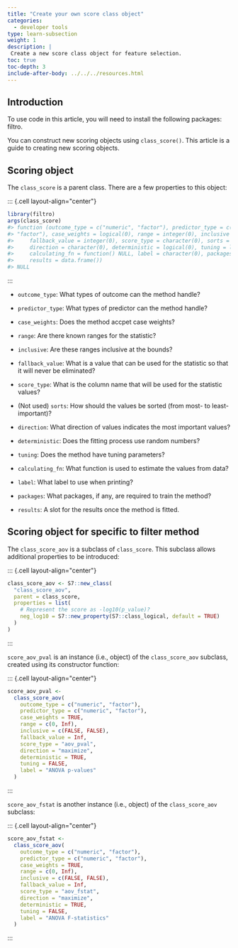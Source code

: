```yaml
---
title: "Create your own score class object"
categories:
  - developer tools
type: learn-subsection
weight: 1
description: | 
 Create a new score class object for feature selection.
toc: true
toc-depth: 3
include-after-body: ../../../resources.html
---
```


## Introduction

To use code in this article,  you will need to install the following packages: filtro.

You can construct new scoring objects using `class_score()`. This article is a guide to creating new scoring objects. 

## Scoring object

The `class_score` is a parent class. There are a few properties to this object:

::: {.cell layout-align="center"}

```{.r .cell-code}
library(filtro)
args(class_score)
#> function (outcome_type = c("numeric", "factor"), predictor_type = c("numeric", 
#> "factor"), case_weights = logical(0), range = integer(0), inclusive = logical(0), 
#>     fallback_value = integer(0), score_type = character(0), sorts = function() NULL, 
#>     direction = character(0), deterministic = logical(0), tuning = logical(0), 
#>     calculating_fn = function() NULL, label = character(0), packages = character(0), 
#>     results = data.frame()) 
#> NULL
```
:::

-   `outcome_type`: What types of outcome can the method handle?

-   `predictor_type`: What types of predictor can the method handle?

-   `case_weights`: Does the method accpet case weights? 

-   `range`: Are there known ranges for the statistic?

-   `inclusive`: Are these ranges inclusive at the bounds?

-   `fallback_value`: What is a value that can be used for the statistic so that it will never be eliminated?

-   `score_type`: What is the column name that will be used for the statistic values?

-   (Not used) `sorts`: How should the values be sorted (from most- to least-important)?

-   `direction`: What direction of values indicates the most important values?

-   `deterministic`: Does the fitting process use random numbers?

-   `tuning`: Does the method have tuning parameters?

-   `calculating_fn`: What function is used to estimate the values from data?

-   `label`: What label to use when printing?

-   `packages`: What packages, if any, are required to train the method?

-   `results`: A slot for the results once the method is fitted.

## Scoring object for specific to filter method

The `class_score_aov` is a subclass of `class_score`. This subclass allows additional properties to be introduced: 

::: {.cell layout-align="center"}

```{.r .cell-code}
class_score_aov <- S7::new_class(
  "class_score_aov",
  parent = class_score,
  properties = list(
    # Represent the score as -log10(p_value)?
    neg_log10 = S7::new_property(S7::class_logical, default = TRUE)
  )
)
```
:::

`score_aov_pval` is an instance (i.e., object) of the `class_score_aov` subclass, created using its constructor function: 

::: {.cell layout-align="center"}

```{.r .cell-code}
score_aov_pval <-
  class_score_aov(
    outcome_type = c("numeric", "factor"),
    predictor_type = c("numeric", "factor"),
    case_weights = TRUE,
    range = c(0, Inf),
    inclusive = c(FALSE, FALSE),
    fallback_value = Inf,
    score_type = "aov_pval",
    direction = "maximize",
    deterministic = TRUE,
    tuning = FALSE,
    label = "ANOVA p-values"
  )
```
:::

`score_aov_fstat` is another instance (i.e., object) of the `class_score_aov` subclass:  

::: {.cell layout-align="center"}

```{.r .cell-code}
score_aov_fstat <-
  class_score_aov(
    outcome_type = c("numeric", "factor"),
    predictor_type = c("numeric", "factor"),
    case_weights = TRUE,
    range = c(0, Inf),
    inclusive = c(FALSE, FALSE),
    fallback_value = Inf,
    score_type = "aov_fstat",
    direction = "maximize",
    deterministic = TRUE,
    tuning = FALSE,
    label = "ANOVA F-statistics"
  )
```
:::
